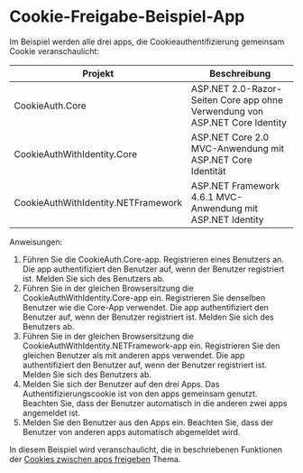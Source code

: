 # <a name="cookie-sharing-sample-app"></a>Cookie-Freigabe-Beispiel-App

Im Beispiel werden alle drei apps, die Cookieauthentifizierung gemeinsam Cookie veranschaulicht:

| Projekt                             | Beschreibung |
| ----------------------------------- | ----------- |
| CookieAuth.Core                     | ASP.NET 2.0-Razor-Seiten Core app ohne Verwendung von ASP.NET Core Identity |
| CookieAuthWithIdentity.Core         | ASP.NET Core 2.0 MVC-Anwendung mit ASP.NET Core Identität |
| CookieAuthWithIdentity.NETFramework | ASP.NET Framework 4.6.1 MVC-Anwendung mit ASP.NET Identity |

Anweisungen:

1. Führen Sie die CookieAuth.Core-app. Registrieren eines Benutzers an. Die app authentifiziert den Benutzer auf, wenn der Benutzer registriert ist. Melden Sie sich des Benutzers ab.
1. Führen Sie in der gleichen Browsersitzung die CookieAuthWithIdentity.Core-app ein. Registrieren Sie denselben Benutzer wie die Core-App verwendet. Die app authentifiziert den Benutzer auf, wenn der Benutzer registriert ist. Melden Sie sich des Benutzers ab.
1. Führen Sie in der gleichen Browsersitzung die CookieAuthWithIdentity.NETFramework-app ein. Registrieren Sie den gleichen Benutzer als mit anderen apps verwendet. Die app authentifiziert den Benutzer auf, wenn der Benutzer registriert ist. Melden Sie sich des Benutzers ab.
1. Melden Sie sich der Benutzer auf den drei Apps. Das Authentifizierungscookie ist von den apps gemeinsam genutzt. Beachten Sie, dass der Benutzer automatisch in die anderen zwei apps angemeldet ist.
1. Melden Sie den Benutzer aus den Apps ein. Beachten Sie, dass der Benutzer von anderen apps automatisch abgemeldet wird.

In diesem Beispiel wird veranschaulicht, die in beschriebenen Funktionen der [Cookies zwischen apps freigeben](https://docs.microsoft.com/aspnet/core/security/data-protection/compatibility/cookie-sharing) Thema.
